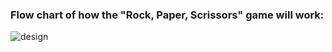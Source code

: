 ### Flow chart of how the "Rock, Paper, Scrissors" game will work: 


![design](https://user-images.githubusercontent.com/122843163/227750985-e846a3a8-eec8-4c57-99c4-00ff69fd15fb.png)
